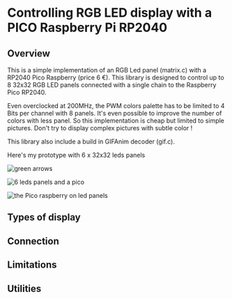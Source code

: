 # Controlling RGB LED display with a PICO Raspberry Pi RP2040

## Overview
This is a simple implementation of an RGB Led panel (matrix.c) with a RP2040 Pico Raspberry (price 6 €).
This library is designed to control up to 8 32x32 RGB LED panels connected with a single chain to the Raspberry Pico RP2040.

Even overclocked at 200MHz, the PWM colors palette has to be limited to 4 Bits per channel with 8 panels.
It's even possible to improve the number of colors with less panel. So this implementation is cheap but limited to simple pictures.
Don't try to display complex pictures with subtle color !

This library also include a build in GIFAnim decoder (gif.c).

Here's my prototype with 6 x 32x32 leds panels

![green arrows](https://github.com/gege13007/RGB-Led-matrix-with-Gif-decoder-RP2040-pico/blob/main/green-arrow-6_105644.jpg)

![6 leds panels and a pico](https://github.com/gege13007/RGB-Led-matrix-with-Gif-decoder-RP2040-pico/blob/main/panels-6-leds-rear_11014.jpg)

![the Pico raspberry on led panels](https://github.com/gege13007/RGB-Led-matrix-with-Gif-decoder-RP2040-pico/blob/main/rgb-leds-pico-rear_105537.jpg)

## Types of display

## Connection

## Limitations

## Utilities

